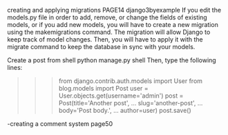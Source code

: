 creating and applying migrations PAGE14 django3byexample
If you edit the models.py file in order to add, remove, or change the fields of existing 
models, or if you add new models, you will have to create a new migration using the 
makemigrations command. The migration will allow Django to keep track of model 
changes. Then, you will have to apply it with the migrate command to keep the 
database in sync with your models.

Create a post from shell
python manage.py shell
Then, type the following lines:
>>> from django.contrib.auth.models import User
>>> from blog.models import Post
>>> user = User.objects.get(username='admin')
>>> post = Post(title='Another post',
... slug='another-post',
... body='Post body.',
... author=user)
>>> post.save()

-creating a comment system page50
